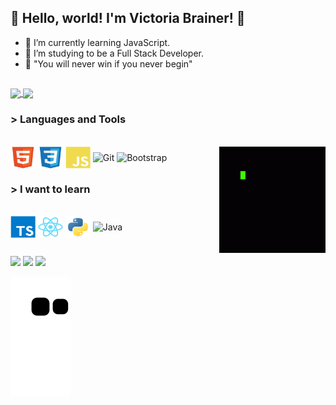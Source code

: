 ## :space_invader: Hello, world! I'm Victoria Brainer! 👋

- 🌱 I’m currently learning JavaScript.
- 🚀 I’m studying to be a Full Stack Developer.
- 🎯 "You will never win if you never begin"

<!--
- 📫 How to reach me: [Gmail](victoria.rbrainer@gmail.com)
- 🔭 I’m currently working on ...
- 🎯 I’m looking to collaborate on ...
- 🤔 I’m looking for help with ...
- 💬 Ask me about ...
- 😄 Pronouns: ...
- ⚡ Fun fact: ...
  -->

  ##

<div>
  <a href="https://github.com/victoriabrainer/github-readme-stats">
    <img align="center" height="180em" src="https://github-readme-stats.vercel.app/api?username=victoriabrainer&show_icons=true&theme=midnight-purple&include_all_commits=true&count_private=true"/>
  </a>
  <a href="https://github.com/victoriabrainer/github-readme-stats">
    <img align="center" height="180em" src="https://github-readme-stats.vercel.app/api/top-langs/?username=victoriabrainer&layout=compact&langs_count=8&theme=midnight-purple"/>
  </a>
</div>

### > Languages and Tools

<div style="display: inline_block"><br>
  <img align="right" height="170" alt="function-coding" src="function-coding.gif">
  <img align="center" alt="HTML5" height="35" width="40" title="HTML5" src="https://raw.githubusercontent.com/devicons/devicon/master/icons/html5/html5-original.svg">
  <img align="center" alt="CSS3" height="35" width="40" title="CSS3" src="https://raw.githubusercontent.com/devicons/devicon/master/icons/css3/css3-original.svg">
  <img align="center" alt="JavaScript" height="35" width="40" title="JavaScript" src="https://raw.githubusercontent.com/devicons/devicon/master/icons/javascript/javascript-plain.svg">
  <img align="center" alt="Git" height="35" width="40" title="Git" src="https://cdn.jsdelivr.net/gh/devicons/devicon/icons/git/git-original.svg">
  <img align="center" alt="Bootstrap" height="35" width="40" title="Bootstrap" src="https://cdn.jsdelivr.net/gh/devicons/devicon/icons/bootstrap/bootstrap-original.svg">
</div>

### > I want to learn

<div style="display: inline_block"><br>
  <img align="center" alt="TypeScript" height="35" width="40" title="TypeScript" src="https://raw.githubusercontent.com/devicons/devicon/master/icons/typescript/typescript-plain.svg">
  <img align="center" alt="React" height="35" width="40" title="React" src="https://raw.githubusercontent.com/devicons/devicon/master/icons/react/react-original.svg">
  <img align="center" alt="Python" height="35" width="40" title="Python" src="https://raw.githubusercontent.com/devicons/devicon/master/icons/python/python-original.svg">
  <img align="center" alt="Java" height="35" width="40" title="Java" src="https://cdn.jsdelivr.net/gh/devicons/devicon/icons/java/java-original.svg">
</div>


##

<div> 
  <a href="https://instagram.com/vick.bnr" target="_blank"><img src="https://img.shields.io/badge/-Instagram-%23E4405F?style=for-the-badge&logo=instagram&logoColor=white" target="_blank"></a>
  <a href = "mailto:victoria.rbrainer@gmail.com"><img src="https://img.shields.io/badge/-Gmail-%23333?style=for-the-badge&logo=gmail&logoColor=white" target="_blank"></a>
  <a href="https://www.linkedin.com/in/victoriabrainer" target="_blank"><img src="https://img.shields.io/badge/-LinkedIn-%230077B5?style=for-the-badge&logo=linkedin&logoColor=white" target="_blank"></a> 
</div> 
  
  
![Snake animation](https://github.com/victoriabrainer/victoriabrainer/blob/output/github-contribution-grid-snake.svg)
